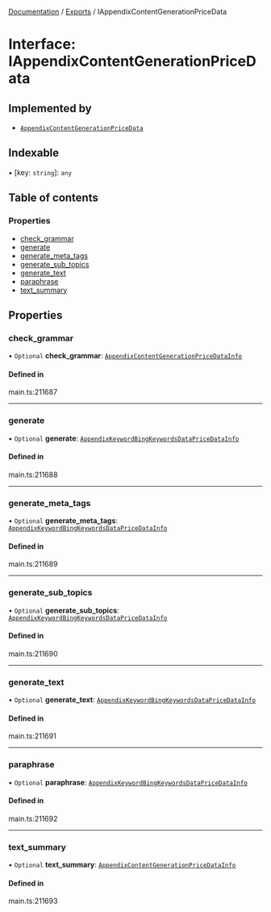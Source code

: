 [Documentation](../README.md) / [Exports](../modules.md) / IAppendixContentGenerationPriceData

# Interface: IAppendixContentGenerationPriceData

## Implemented by

- [`AppendixContentGenerationPriceData`](../classes/AppendixContentGenerationPriceData.md)

## Indexable

▪ [key: `string`]: `any`

## Table of contents

### Properties

- [check\_grammar](IAppendixContentGenerationPriceData.md#check_grammar)
- [generate](IAppendixContentGenerationPriceData.md#generate)
- [generate\_meta\_tags](IAppendixContentGenerationPriceData.md#generate_meta_tags)
- [generate\_sub\_topics](IAppendixContentGenerationPriceData.md#generate_sub_topics)
- [generate\_text](IAppendixContentGenerationPriceData.md#generate_text)
- [paraphrase](IAppendixContentGenerationPriceData.md#paraphrase)
- [text\_summary](IAppendixContentGenerationPriceData.md#text_summary)

## Properties

### check\_grammar

• `Optional` **check\_grammar**: [`AppendixContentGenerationPriceDataInfo`](../classes/AppendixContentGenerationPriceDataInfo.md)

#### Defined in

main.ts:211687

___

### generate

• `Optional` **generate**: [`AppendixKeywordBingKeywordsDataPriceDataInfo`](../classes/AppendixKeywordBingKeywordsDataPriceDataInfo.md)

#### Defined in

main.ts:211688

___

### generate\_meta\_tags

• `Optional` **generate\_meta\_tags**: [`AppendixKeywordBingKeywordsDataPriceDataInfo`](../classes/AppendixKeywordBingKeywordsDataPriceDataInfo.md)

#### Defined in

main.ts:211689

___

### generate\_sub\_topics

• `Optional` **generate\_sub\_topics**: [`AppendixKeywordBingKeywordsDataPriceDataInfo`](../classes/AppendixKeywordBingKeywordsDataPriceDataInfo.md)

#### Defined in

main.ts:211690

___

### generate\_text

• `Optional` **generate\_text**: [`AppendixKeywordBingKeywordsDataPriceDataInfo`](../classes/AppendixKeywordBingKeywordsDataPriceDataInfo.md)

#### Defined in

main.ts:211691

___

### paraphrase

• `Optional` **paraphrase**: [`AppendixKeywordBingKeywordsDataPriceDataInfo`](../classes/AppendixKeywordBingKeywordsDataPriceDataInfo.md)

#### Defined in

main.ts:211692

___

### text\_summary

• `Optional` **text\_summary**: [`AppendixContentGenerationPriceDataInfo`](../classes/AppendixContentGenerationPriceDataInfo.md)

#### Defined in

main.ts:211693
